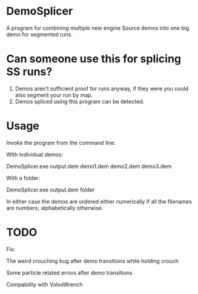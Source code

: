 # DemoSplicer
A program for combining multiple new engine Source demos into one big demo for segmented runs.

# Can someone use this for splicing SS runs?
1. Demos aren't sufficient proof for runs anyway, if they were you could also segment your run by map.
2. Demos spliced using this program can be detected.

# Usage
Invoke the program from the command line.

With individual demos:

DemoSplicer.exe output.dem demo1.dem demo2.dem demo3.dem

With a folder:

DemoSplicer.exe output.dem folder

In either case the demos are ordered either numerically if all the filenames are numbers, alphabetically otherwise.

# TODO
Fix:

The weird crouching bug after demo transitions while holding crouch

Some particle related errors after demo transitions

Compability with VolvoWrench